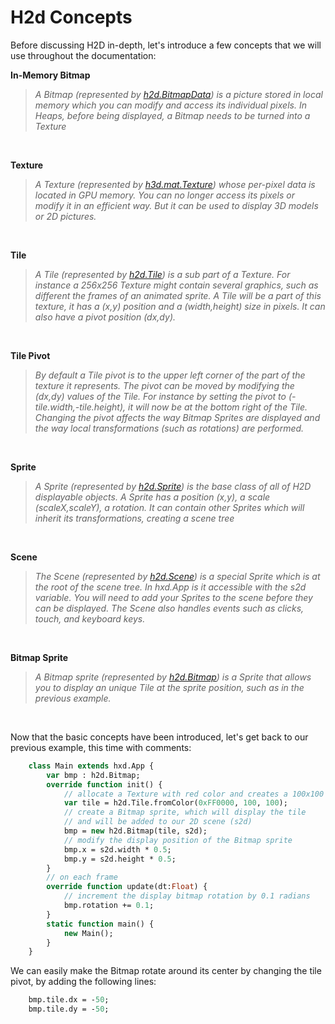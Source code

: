 # H2d Concepts

Before discussing H2D in-depth, let's introduce a few concepts that we will use throughout the documentation:



**In-Memory Bitmap**
>_A Bitmap (represented by [h2d.BitmapData](https://github.com/ncannasse/heaps/blob/master/hxd/BitmapData.hx)) is a picture stored in local memory which you can modify and access its individual pixels. In Heaps, before being displayed, a Bitmap needs to be turned into a Texture_  

&nbsp;
&nbsp;
&nbsp;
&nbsp;
&nbsp;
&nbsp;

**Texture**
>_A Texture (represented by [h3d.mat.Texture](https://github.com/ncannasse/heaps/blob/master/h3d/mat/Texture.hx)) whose per-pixel data is located in GPU memory. You can no longer access its pixels or modify it in an efficient way. But it can be used to display 3D models or 2D pictures._

&nbsp;
&nbsp;
&nbsp;
&nbsp;
&nbsp;
&nbsp;

**Tile**
>_A Tile (represented by [h2d.Tile](https://github.com/ncannasse/heaps/blob/master/h2d/Tile.hx)) is a sub part of a Texture. For instance a 256x256 Texture might contain several graphics, such as different the frames of an animated sprite. A Tile will be a part of this texture, it has a (x,y) position and a (width,height) size in pixels. It can also have a pivot position (dx,dy)._

&nbsp;
&nbsp;
&nbsp;
&nbsp;
&nbsp;
&nbsp;

**Tile Pivot**
>_By default a Tile pivot is to the upper left corner of the part of the texture it represents. The pivot can be moved by modifying the (dx,dy) values of the Tile. For instance by setting the pivot to (-tile.width,-tile.height), it will now be at the bottom right of the Tile. Changing the pivot affects the way Bitmap Sprites are displayed and the way local transformations (such as rotations) are performed._

&nbsp;
&nbsp;
&nbsp;
&nbsp;
&nbsp;
&nbsp;

**Sprite**
>_A Sprite (represented by [h2d.Sprite](https://github.com/ncannasse/heaps/blob/master/h2d/Sprite.hx)) is the base class of all of H2D displayable objects. A Sprite has a position (x,y), a scale (scaleX,scaleY), a rotation. It can contain other Sprites which will inherit its transformations, creating a scene tree_

&nbsp;
&nbsp;
&nbsp;
&nbsp;
&nbsp;
&nbsp;

**Scene**
>_The Scene (represented by [h2d.Scene](https://github.com/ncannasse/heaps/blob/master/h2d/Scene.hx)) is a special Sprite which is at the root of the scene tree. In hxd.App is it accessible with the s2d variable. You will need to add your Sprites to the scene before they can be displayed. The Scene also handles events such as clicks, touch, and keyboard keys._

&nbsp;
&nbsp;
&nbsp;
&nbsp;
&nbsp;
&nbsp;

**Bitmap Sprite**
>_A Bitmap sprite (represented by [h2d.Bitmap](https://github.com/ncannasse/heaps/blob/master/h2d/Bitmap.hx)) is a Sprite that allows you to display an unique Tile at the sprite position, such as in the previous example._

&nbsp;
&nbsp;
&nbsp;
&nbsp;
&nbsp;
&nbsp;

Now that the basic concepts have been introduced, let's get back to our previous example, this time with comments:
```haxe
    class Main extends hxd.App {
        var bmp : h2d.Bitmap;
        override function init() {
            // allocate a Texture with red color and creates a 100x100 Tile from it
            var tile = h2d.Tile.fromColor(0xFF0000, 100, 100);
            // create a Bitmap sprite, which will display the tile
            // and will be added to our 2D scene (s2d)
            bmp = new h2d.Bitmap(tile, s2d);
            // modify the display position of the Bitmap sprite
            bmp.x = s2d.width * 0.5;
            bmp.y = s2d.height * 0.5;
        }
        // on each frame
        override function update(dt:Float) {
            // increment the display bitmap rotation by 0.1 radians
            bmp.rotation += 0.1;
        }
        static function main() {
            new Main();
        }
    }
```
We can easily make the Bitmap rotate around its center by changing the tile pivot, by adding the following lines:
```haxe
    bmp.tile.dx = -50;
    bmp.tile.dy = -50;
```